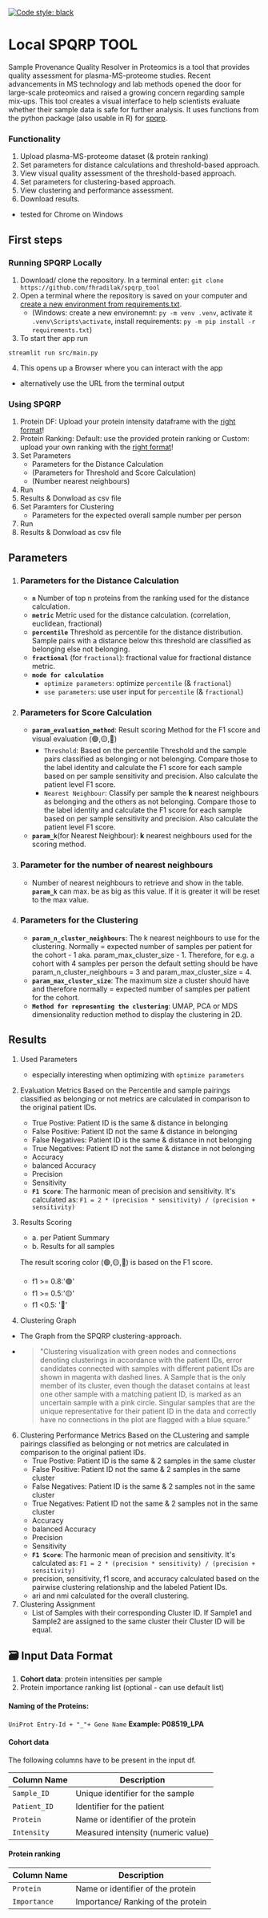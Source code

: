 [![Code style: black](https://img.shields.io/badge/code%20style-black-000000.svg)](https://github.com/psf/black)

# Local SPQRP TOOL
Sample Provenance Quality Resolver in Proteomics is a tool that provides quality assessment for plasma-MS-proteome studies. Recent advancements in MS technology and lab methods opened the door for large-scale proteomics and raised a growing concern regarding sample mix-ups. This tool creates a visual interface to help scientists evaluate whether their sample data is safe for further analysis. It uses functions from the python package (also usable in R) for [spqrp](https://github.com/fhradilak/spqrp/).
### Functionality
1. Upload plasma-MS-proteome dataset (& protein ranking)
2. Set parameters for distance calculations and threshold-based approach.
3. View visual quality assessment of the threshold-based approach.
4. Set parameters for clustering-based approach.
5. View clustering and performance assessment.
6. Download results.

- tested for Chrome on Windows

## First steps
### Running SPQRP Locally
1. Download/ clone the repository. In a terminal enter: ``` git clone https://github.com/fhradilak/spqrp_tool ```
2. Open a terminal where the repository is saved on your computer and [create a new environment from requirements.txt](https://packaging.python.org/en/latest/guides/installing-using-pip-and-virtual-environments/).
   - (Windows: create a new environemnt: ```py -m venv .venv```, activate it ```.venv\Scripts\activate```, install requirements: ```py -m pip install -r requirements.txt```)
4. To start ther app run
```{console}
streamlit run src/main.py
```
4. This opens up a Browser where you can interact with the app
  - alternatively use the URL from the terminal output

### Using SPQRP
1. Protein DF: Upload your protein intensity dataframe with the [right format](#data_format)!
2. Protein Ranking: Default: use the provided protein ranking or Custom: upload your own ranking with the [right format](#data_format)!
3. Set Parameters
    - Parameters for the Distance Calculation
    - (Parameters for Threshold and Score Calculation)
    - (Number nearest neighbours)
5. Run
6. Results & Donwload as csv file
7. Set Paramters for Clustering
   - Parameters for the expected overall sample number per person
8. Run
9. Results & Donwload as csv file

<a id="data_format"></a>

## Parameters
1. ### Parameters for the Distance Calculation
   - **`n`**
      Number of top n proteins from the ranking used for the distance calculation.
   - **`metric`** Metric used for the distance calculation. (correlation, euclidean, fractional)
   - **`percentile`** Threshold as percentile for the distance distribution. Sample pairs with a distance below this threshold are classified as belonging else not belonging.
   - **`fractional`** (for `fractional`): fractional value for fractional distance metric.
   - **`mode for calculation`**
     - `optimize parameters`: optimize `percentile` (& `fractional`)
     - `use parameters`: use user input for `percentile` (& `fractional`)
    
2. ### Parameters for Score Calculation
   - **`param_evaluation_method`**: Result scoring Method for the F1 score and visual evaluation (🟢,🟡,🔴)
       - `Threshold`: Based on the percentile Threshold and the sample pairs classified as belonging or not belonging. Compare those to the label identity and calculate the F1 score for each sample based on per sample sensitivity and precision. Also calculate the patient level F1 score.
       - `Nearest Neighbour`: Classify per sample the **k** nearest neighbours as belonging and the others as not belonging. Compare those to the label identity and calculate the F1 score for each sample based on per sample sensitivity and precision. Also calculate the patient level F1 score.
   - **`param_k`**(for Nearest Neighbour): **k** nearest neighbours used for the scoring method.
3. ### Parameter for the number of nearest neighbours
   - Number of nearest neighbours to retrieve and show in the table. **`param_k`** can max. be as big as this value. If it is greater it will be reset to the max value.
4. ### Parameters for the Clustering
   - **`param_n_cluster_neighbours`**: The k nearest neighbours to use for the clustering. Normally = expected number of samples per patient for the cohort - 1 aka. param_max_cluster_size - 1. Therefore, for e.g. a cohort with 4 samples per person the default setting should be have param_n_cluster_neighbours = 3 and param_max_cluster_size = 4.
   - **`param_max_cluster_size`**: The maximum size a cluster should have and therefore normally = expected number of samples per patient for the cohort.
   - **`Method for representing the clustering`**: UMAP, PCA or MDS dimensionality reduction method to display the clustering in 2D.

## Results

1. Used Parameters
   - especially interesting when optimizing with `optimize parameters`
  
2. Evaluation Metrics
  Based on the Percentile and sample pairings classified as belonging or not metrics are calculated in comparison to the original patient IDs.
    - True Postive: Patient ID is the same & distance in belonging
    - False Positive: Patient ID not the same & distance in belonging
    - False Negatives: Patient ID is the same & distance in not belonging
    - True Negatives: Patient ID not the same & distance in not belonging
    - Accuracy
    - balanced Accuracy
    - Precision
    - Sensitivity
    - **`F1 Score`**: The harmonic mean of precision and sensitivity. It's calculated as: ```F1 = 2 * (precision * sensitivity) / (precision + sensitivity)```

3. Results Scoring
    - a. per Patient Summary
    - b. Results for all samples
   
   The result scoring color (🟢,🟡,🔴) is based on the F1 score.
   - f1 >= 0.8:'🟢'
   - f1 >= 0.5:'🟡'
   - f1 <0.5: '🔴'

4. Clustering Graph
  - The Graph from the SPQRP clustering-approach.
  - > "Clustering visualization with green nodes and connections denoting clusterings in accordance with the patient IDs, error candidates connected with samples with different patient IDs are shown in magenta with dashed lines. A Sample that is the only member of its cluster, even though the dataset contains at least one other sample with a matching patient ID, is marked as an uncertain sample with a pink circle. Singular samples that are the unique representative for their patient ID in the data and correctly have no connections in the plot are flagged with a blue square."
6. Clustering Performance Metrics
 Based on the CLustering and sample pairings classified as belonging or not metrics are calculated in comparison to the original patient IDs.
    - True Postive: Patient ID is the same & 2 samples in the same cluster
    - False Positive: Patient ID not the same & 2 samples in the same cluster
    - False Negatives: Patient ID is the same & 2 samples not in the same cluster
    - True Negatives: Patient ID not the same & 2 samples not in the same cluster
    - Accuracy
    - balanced Accuracy
    - Precision
    - Sensitivity
    - **`F1 Score`**: The harmonic mean of precision and sensitivity. It's calculated as: ```F1 = 2 * (precision * sensitivity) / (precision + sensitivity)```
   - precision, sensitivity, f1 score, and accuracy calculated based on the pairwise clustering relationship and the labeled Patient IDs.
   - ari and nmi calculated for the overall clustering.
7. Clustering Assignment
   - List of Samples with their corresponding Cluster ID. If Sample1 and Sample2 are assigned to the same cluster their Cluster ID will be equal.
## 🗃️ Input Data Format
1. **Cohort data**: protein intensities per sample
2. Protein importance ranking list (optional - can use default list)

#### Naming of the Proteins:
```UniProt Entry-Id + "_"+ Gene Name```
**Example: P08519_LPA**

#### Cohort data
The following columns have to be present in the input df.

| Column Name | Description                        |
|-------------|------------------------------------|
| `Sample_ID` | Unique identifier for the sample   |
| `Patient_ID`| Identifier for the patient         |
| `Protein`   | Name or identifier of the protein  |
| `Intensity` | Measured intensity (numeric value) |
#### Protein ranking
| Column Name | Description                        |
|-------------|------------------------------------|
| `Protein`   | Name or identifier of the protein  |
| `Importance`| Importance/ Ranking of the protein |
